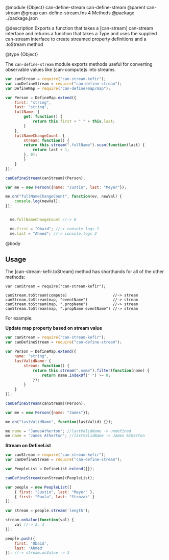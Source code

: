@module {Object} can-define-stream can-define-stream
@parent can-stream
@group can-define-stream.fns 4 Methods
@package ../package.json

@description Exports a function that takes a [can-stream] can-stream interface and returns a function that takes a Type and uses the supplied can-stream interface to create streamed property definitions and a .toStream method

@type {Object}

The `can-define-stream` module exports methods useful for converting observable values like [can-compute]s into streams.

```js
var canStream = require("can-stream-kefir");
var canDefineStream = require("can-define-stream");
var DefineMap = require("can-define/map/map");

var Person = DefineMap.extend({
    first: "string",
    last: "string",
    fullName: {
        get: function() {
            return this.first + " " + this.last;
        }
    },
    fullNameChangeCount: {
        stream: function() {
        return this.stream(".fullName").scan(function(last) {
            return last + 1;
        }, 0);
        }
    }
});

canDefineStream(canStream)(Person);

var me = new Person({name: "Justin", last: "Meyer"});

me.on("fullNameChangeCount", function(ev, newVal) {
    console.log(newVal);
});


  me.fullNameChangeCount //-> 0

  me.first = "Obaid"; //-> console.logs 1
  me.last = "Ahmed"; //-> console.logs 2

  ```

@body

## Usage

The [can-stream-kefir.toStream] method has shorthands for all of the other methods:

```
var canStream = require("can-stream-kefir");

canStream.toStream(compute)                    //-> stream
canStream.toStream(map, "eventName")           //-> stream
canStream.toStream(map, ".propName")           //-> stream
canStream.toStream(map, ".propName eventName") //-> stream
```

For example:

__Update map property based on stream value__

```js
var canStream = require("can-stream-kefir");
var canDefineStream = require("can-define-stream");

var Person = DefineMap.extend({
    name: "string",
    lastValidName: {
        stream: function() {
            return this.stream(".name").filter(function(name) {
                return name.indexOf(" ") >= 0;
            });
        }
    }
});

canDefineStream(canStream)(Person);

var me = new Person({name: "James"});

me.on("lastValidName", function(lastValid) {});

me.name = "JamesAtherton"; //lastValidName -> undefined
me.name = "James Atherton"; //lastValidName -> James Atherton

```
__Stream on DefineList__

```js
var canStream = require("can-stream-kefir");
var canDefineStream = require("can-define-stream");

var PeopleList = DefineList.extend({});

canDefineStream(canStream)(PeopleList);

var people = new PeopleList([
    { first: "Justin", last: "Meyer" },
    { first: "Paula", last: "Strozak" }
]);

var stream = people.stream('length');

stream.onValue(function(val) {
    val //-> 2, 3
});

people.push({
    first: 'Obaid',
    last: 'Ahmed'
}); //-> stream.onValue -> 3

```
